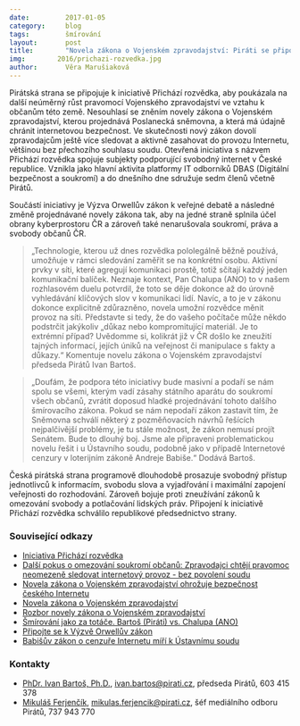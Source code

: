 ```yaml
---
date:         2017-01-05
category:     blog
tags:         šmírování
layout:       post
title:        "Novela zákona o Vojenském zpravodajství: Piráti se připojují k iniciativě Přichází rozvědka" 
img:        2016/prichazi-rozvedka.jpg
author:       Věra Marušiaková
---
```


Pirátská strana se připojuje k iniciativě Přichází rozvědka, aby poukázala na další neúměrný růst pravomocí Vojenského zpravodajství ve vztahu k občanům této země. Nesouhlasí se zněním novely zákona o Vojenském zpravodajství, kterou projednává Poslanecká sněmovna, a která má údajně chránit internetovou bezpečnost. Ve skutečnosti nový zákon dovolí zpravodajcům ještě více sledovat a aktivně zasahovat do provozu Internetu, většinou bez přechozího souhlasu soudu. Otevřená iniciativa s názvem Přichází rozvědka spojuje subjekty podporující svobodný internet v České republice. Vznikla jako hlavní aktivita platformy IT odborníků DBAS (Digitální bezpečnost a soukromí) a do dnešního dne sdružuje sedm členů včetně Pirátů.

Součástí iniciativy je Výzva Orwellův zákon k veřejné debatě a následné změně projednávané novely zákona tak, aby na jedné straně splnila účel obrany kyberprostoru ČR a zároveň také nenarušovala soukromí, práva a svobody občanů ČR.

> „Technologie, kterou už dnes rozvědka pololegálně běžně používá, umožňuje v rámci sledování zaměřit se na konkrétní osobu. Aktivní prvky v síti, které agregují komunikaci prostě, totiž sčítají každý jeden komunikační balíček. Neznaje kontext, Pan Chalupa (ANO) to v našem rozhlasovém duelu potvrdil, že toto se děje dokonce až do úrovně vyhledávání klíčových slov v komunikaci lidí. Navíc, a to je v zákonu dokonce explicitně zdůrazněno, novela umožní rozvědce měnit provoz na síti. Představte si tedy, že do vašeho počítače může někdo podstrčit jakýkoliv „důkaz nebo kompromitující materiál. Je to extrémní případ? Uvědomme si, kolikrát již v ČR došlo ke zneužití tajných informací, jejích úniků na veřejnost či manipulace s fakty a důkazy.“ Komentuje novelu zákona o Vojenském zpravodajství předseda Pirátů Ivan Bartoš.

> „Doufám, že podpora této iniciativy bude masivní a podaří se nám spolu se všemi, kterým vadí zásahy státního aparátu do soukromí všech občanů, zvrátit doposud hladké projednávání tohoto dalšího šmírovacího zákona. Pokud se nám nepodaří zákon zastavit tím, že Sněmovna schválí některý z pozměňovacích návrhů řešících nejpalčivější problémy, je tu stále možnost, že zákon nemusí projít Senátem. Bude to dlouhý boj. Jsme ale připraveni problematickou novelu řešit i u Ústavního soudu, podobně jako v případě Internetové cenzury v loterijním zákoně Andreje Babiše.“ Dodává Bartoš.

Česká pirátská strana programově dlouhodobě prosazuje svobodný přístup jednotlivců k informacím, svobodu slova a vyjadřování i maximální zapojení veřejnosti do rozhodování. Zároveň bojuje proti zneužívání zákonů k omezování svobody a potlačování lidských práv. Připojení k iniciativě Přichází rozvědka schválilo republikové předsednictvo strany.

### Související odkazy

* [Iniciativa Přichází rozvědka](https://prichazi.rozvedka.cz/)
* [Další pokus o omezování soukromí občanů: Zpravodajci chtějí pravomoc neomezeně sledovat internetový provoz - bez povolení soudu](https://www.pirati.cz/tiskove-zpravy/dalsi_pokus_o_omezovani_soukromi_obcanu_zpravodajci_chteji_pravomoc_neomezene_sledovat_internetovy_provoz_-_bez_povoleni_soudu)
* [Novela zákona o Vojenském zpravodajství ohrožuje bezpečnost českého Internetu](https://www.pirati.cz/tiskove-zpravy/novela_zakona_o_vojenskem_zpravodajstvi_ohrozuje_bezpecnost_ceskeho_internetu)
* [Novela zákona o Vojenském zpravodajství](https://apps.odok.cz/veklep-detail?pid=ALBSA9LJNBUU)
* [Rozbor novely zákona o Vojenském zpravodajství](http://m.zive.cz/vojenska-rozvedka-se-promeni-v-nsa-bude-nas-moci-vsechny-sledovat-prinasime-detailni-rozbor-novely-zakona/a-185234)
* [Šmírování jako za totáče. Bartoš (Piráti) vs. Chalupa (ANO)](https://www.youtube.com/watch?v=MN1dOp_7Ek8)
* [Připojte se k Výzvě Orwellův zákon](http://www.petice24.com/orwelluv_zakon)
* [Babišův zákon o cenzuře Internetu míří k Ústavnímu soudu](https://www.pirati.cz/tiskove-zpravy/pirati_splnili_slib_-_babisuv_zakon_o_cenzure_internetu_miri_k_ustavnimu_soudu)

### Kontakty

* [PhDr. Ivan Bartoš, Ph.D.](https://www.pirati.cz/lide/ivan_bartos), [ivan.bartos@pirati.cz](mailto:ivan.bartos@pirati.cz), předseda Pirátů, 603 415 378
* [Mikuláš Ferjenčík](https://www.pirati.cz/lide/mikulas_ferjencik), [mikulas.ferjencik@pirati.cz](mailto:mikulas.ferjencik@pirati.cz), šéf mediálního odboru Pirátů, 737 943 770
